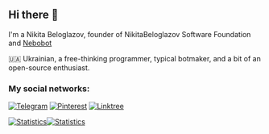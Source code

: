 ## Hi there 👋
I'm a Nikita Beloglazov, founder of NikitaBeloglazov Software Foundation and [Nebobot](https://github.com/Nebobot)

🇺🇦 Ukrainian, a free-thinking programmer, typical botmaker, and a bit of an open-source enthusiast.

### My social networks:

[![Telegram](https://img.shields.io/badge/Telegram-blue?logo=telegram&logoColor=white&style=for-the-badge)](https://t.me/NikitaBeloglazov)
[![Pinterest](https://img.shields.io/badge/Pinterest-red?logo=pinterest&logoColor=white&style=for-the-badge)](https://www.pinterest.com/nikita_beloglazov/)
[![Linktree](https://img.shields.io/badge/Linktree-green?logo=linktree&logoColor=white&style=for-the-badge)](https://linktr.ee/NikitaBeloglazov)

[![Statistics](https://github-readme-stats.vercel.app/api?username=NikitaBeloglazov&theme=transparent&show_icons=true&count_private=true)](https://github.com/NikitaBeloglazov)[![Statistics](http://github-readme-streak-stats.herokuapp.com/?user=NikitaBeloglazov&theme=transparent&locale=en&fire=ff6d00&count_private=true)](https://github.com/NikitaBeloglazov)

<!-- ![Statistics](https://github-readme-stats.vercel.app/api/top-langs/?username=NikitaBeloglazov&layout=compact&theme=transparent&count_private=true) -->
